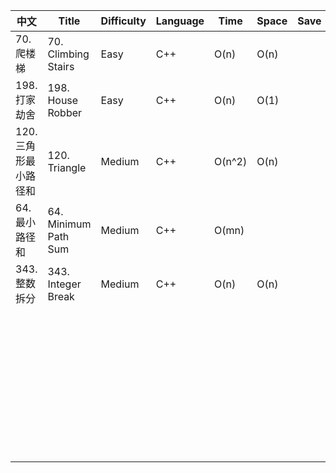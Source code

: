 | 中文                  | Title                | Difficulty | Language | Time   | Space | Save |
| --------------------- | -------------------- | ---------- | -------- | ------ | ----- | ---- |
| 70. 爬楼梯            | 70. Climbing Stairs  | Easy       | C++      | O(n)   | O(n)  |      |
| 198. 打家劫舍         | 198. House Robber    | Easy       | C++      | O(n)   | O(1)  |      |
| 120. 三角形最小路径和 | 120. Triangle        | Medium     | C++      | O(n^2) | O(n)  |      |
| 64. 最小路径和        | 64. Minimum Path Sum | Medium     | C++      | O(mn)  |       |      |
| 343. 整数拆分         | 343. Integer Break   | Medium     | C++      | O(n)   | O(n)  |      |
|                       |                      |            |          |        |       |      |
|                       |                      |            |          |        |       |      |
|                       |                      |            |          |        |       |      |
|                       |                      |            |          |        |       |      |
|                       |                      |            |          |        |       |      |
|                       |                      |            |          |        |       |      |
|                       |                      |            |          |        |       |      |
|                       |                      |            |          |        |       |      |
|                       |                      |            |          |        |       |      |
|                       |                      |            |          |        |       |      |
|                       |                      |            |          |        |       |      |
|                       |                      |            |          |        |       |      |
|                       |                      |            |          |        |       |      |
|                       |                      |            |          |        |       |      |
|                       |                      |            |          |        |       |      |
|                       |                      |            |          |        |       |      |
|                       |                      |            |          |        |       |      |
|                       |                      |            |          |        |       |      |
|                       |                      |            |          |        |       |      |
|                       |                      |            |          |        |       |      |
|                       |                      |            |          |        |       |      |
|                       |                      |            |          |        |       |      |
|                       |                      |            |          |        |       |      |
|                       |                      |            |          |        |       |      |
|                       |                      |            |          |        |       |      |
|                       |                      |            |          |        |       |      |
|                       |                      |            |          |        |       |      |
|                       |                      |            |          |        |       |      |
|                       |                      |            |          |        |       |      |
|                       |                      |            |          |        |       |      |
|                       |                      |            |          |        |       |      |
|                       |                      |            |          |        |       |      |
|                       |                      |            |          |        |       |      |
|                       |                      |            |          |        |       |      |
|                       |                      |            |          |        |       |      |
|                       |                      |            |          |        |       |      |
|                       |                      |            |          |        |       |      |
|                       |                      |            |          |        |       |      |
|                       |                      |            |          |        |       |      |
|                       |                      |            |          |        |       |      |
|                       |                      |            |          |        |       |      |

